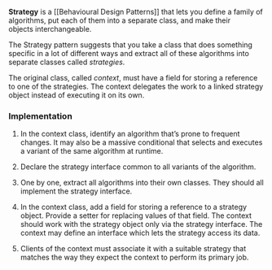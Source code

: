 **Strategy** is a [[Behavioural Design Patterns]] that lets you define a family of algorithms, put each of them into a separate class, and make their objects interchangeable.


The Strategy pattern suggests that you take a class that does something specific in a lot of different ways and extract all of these algorithms into separate classes called _strategies_.

The original class, called _context_, must have a field for storing a reference to one of the strategies. The context delegates the work to a linked strategy object instead of executing it on its own.

### Implementation

1. In the context class, identify an algorithm that’s prone to frequent changes. It may also be a massive conditional that selects and executes a variant of the same algorithm at runtime.
    
2. Declare the strategy interface common to all variants of the algorithm.
    
3. One by one, extract all algorithms into their own classes. They should all implement the strategy interface.
    
4. In the context class, add a field for storing a reference to a strategy object. Provide a setter for replacing values of that field. The context should work with the strategy object only via the strategy interface. The context may define an interface which lets the strategy access its data.
    
5. Clients of the context must associate it with a suitable strategy that matches the way they expect the context to perform its primary job.